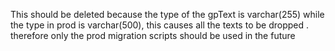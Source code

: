 This should be deleted because the type of the gpText is varchar(255) while the type in prod is varchar(500), this causes all the texts to be dropped . therefore only the prod migration scripts should be used in the future
